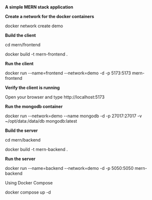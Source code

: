 **A simple MERN stack application**

**Create a network for the docker containers**

docker network create demo

**Build the client**

cd mern/frontend

docker build -t mern-frontend .

**Run the client**

docker run --name=frontend --network=demo -d -p 5173:5173 mern-frontend

**Verify the client is running**

Open your browser and type http://localhost:5173

**Run the mongodb container**

docker run --network=demo --name mongodb -d -p 27017:27017 -v ~/opt/data:/data/db mongodb:latest

**Build the server**

cd mern/backend

docker build -t mern-backend .

**Run the server**

docker run --name=backend --network=demo -d -p 5050:5050 mern-backend

Using Docker Compose

docker compose up -d
